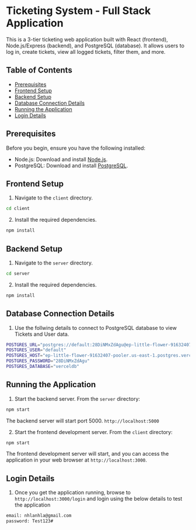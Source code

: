 # Ticketing System - Full Stack Application

This is a 3-tier ticketing web application built with React (frontend), Node.js/Express (backend), and PostgreSQL (database). It allows users to log in, create tickets, view all logged tickets, filter them, and more.

## Table of Contents

- [Prerequisites](#prerequisites)
- [Frontend Setup](#frontend-setup)
- [Backend Setup](#backend-setup)
- [Database Connection Details](#database-connection-details)
- [Running the Application](#running-the-application)
- [Login Details](#login-details)

## Prerequisites

Before you begin, ensure you have the following installed:

- Node.js: Download and install [Node.js](https://nodejs.org/).
- PostgreSQL: Download and install [PostgreSQL](https://www.postgresql.org/).

## Frontend Setup

1. Navigate to the `client` directory.

```bash
cd client
```

2. Install the required dependencies.

```bash
npm install
```

## Backend Setup

1. Navigate to the `server` directory.

```bash
cd server
```

2. Install the required dependencies.

```bash
npm install
```

## Database Connection Details

1. Use the follwing details to connect to PostgreSQL database to view Tickets and User data.

```bash
POSTGRES_URL="postgres://default:28DiNMxZdAgu@ep-little-flower-91632407-pooler.us-east-1.postgres.vercel-storage.com:5432/verceldb"
POSTGRES_USER="default"
POSTGRES_HOST="ep-little-flower-91632407-pooler.us-east-1.postgres.vercel-storage.com"
POSTGRES_PASSWORD="28DiNMxZdAgu"
POSTGRES_DATABASE="verceldb"
```

## Running the Application

1. Start the backend server. From the `server` directory:

```bash
npm start
```
The backend server will start port 5000.  `http://localhost:5000`

2. Start the frontend development server. From the `client` directory:

```bash
npm start
```
The frontend development server will start, and you can access the application in your web browser at `http://localhost:3000`.

## Login Details

1. Once you get the application running, browse to `http://localhost:3000/login` and login using the below details to test the application

```bash
email: nhlanhla@gmail.com
password: Test123#
```



